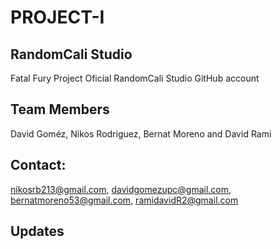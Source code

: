 # PROJECT-I

## RandomCali Studio
Fatal Fury Project
Oficial RandomCali Studio GitHub account

## Team Members
David Goméz, Nikos Rodriguez, Bernat Moreno and David Rami

## Contact:
nikosrb213@gmail.com,
davidgomezupc@gmail.com,
bernatmoreno53@gmail.com,
ramidavidR2@gmail.com

## Updates
